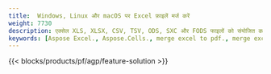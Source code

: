 ```yaml
---
title:  Windows, Linux और macOS पर Excel फ़ाइलें मर्ज करें
weight: 7730
description: एक्सेल XLS, XLSX, CSV, TSV, ODS, SXC और FODS फाइलों को संयोजित करने के लिए निःशुल्क ऐप और एपीआई
keywords: [Aspose Excel., Aspose.Cells., merge excel to pdf., merge excel to json., merge txt to sql., merge csv to json., merge json to pdf., xml to excel merger and Convert files between various formats]
---
```

{{< blocks/products/pf/agp/feature-solution >}} 

